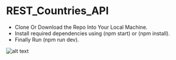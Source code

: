 # REST_Countries_API

* Clone Or Download the Repo Into Your Local Machine.
* Install required dependencies using (npm start) or (npm install).
* Finally Run (npm run dev).

![alt text](https://github.com/[SutharSanjay]/[REST_Countries]/ScreenShots.png?raw=true)
